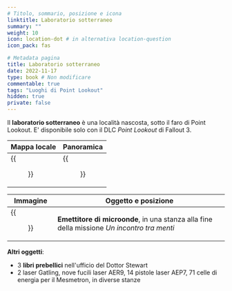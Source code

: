 ```yaml
---
# Titolo, sommario, posizione e icona
linktitle: Laboratorio sotterraneo
summary: ""
weight: 10
icon: location-dot # in alternativa location-question
icon_pack: fas

# Metadata pagina
title: Laboratorio sotterraneo
date: 2022-11-17
type: book # Non modificare
commentable: true
tags: "Luoghi di Point Lookout"
hidden: true
private: false 
---
```


<div class="fo3">

Il **laboratorio sotterraneo** è una località nascosta, sotto il faro di Point Lookout. E' disponibile solo con il DLC *Point Lookout* di Fallout 3.

| Mappa locale                      | Panoramica                          |
| --------------------------------- | ----------------------------------- |
| {{<figure src="fo3/PL_Lighthouse_local_map.webp">}}| {{<figure src="fo3/St_Aubin_medical_facility.webp">}}|

| Immagine                                | Oggetto e posizione                                                                         |
| --------------------------------------- | ------------------------------------------------------------------------------------------- |
| {{<figure src="fo3/Fo3PL_Lighthouse_weapon_stash.webp">}}| **Emettitore di microonde**, in una stanza alla fine della missione *Un incontro tra menti* |


**Altri oggetti**:
- 3 **libri prebellici** nell'ufficio del Dottor Stewart
- 2 laser Gatling, nove fucili laser AER9, 14 pistole laser AEP7, 71 celle di energia per il Mesmetron, in diverse stanze 

</div>
